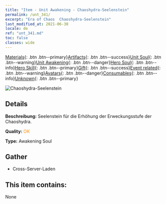```yaml
---
title: "Item - Unit Awakening - Chaoshydra-Seelenstein"
permalink: /unt_341/
excerpt: "Era of Chaos  Chaoshydra-Seelenstein"
last_modified_at: 2021-06-30
locale: de
ref: "unt_341.md"
toc: false
classes: wide
---
```

 [Materials](/ItemsDE/){: .btn .btn--primary}[Artifacts](/ItemsDE/Artifacts/){: .btn .btn--success}[Unit Soul](/ItemsDE/UnitSoul/){: .btn .btn--warning}[Unit Awakening](/ItemsDE/UnitAwakening/){: .btn .btn--danger}[Hero Soul](/ItemsDE/HeroSoul/){: .btn .btn--info}[Hero Skill](/ItemsDE/HeroSkill/){: .btn .btn--primary}[Gift](/ItemsDE/Gift/){: .btn .btn--success}[Event related](/ItemsDE/Events/){: .btn .btn--warning}[Avatars](/ItemsDE/Avatars/){: .btn .btn--danger}[Consumables](/ItemsDE/Consumables/){: .btn .btn--info}[Unknown](/ItemsDE/Unknown/){: .btn .btn--primary}

 ![Chaoshydra-Seelenstein](/images/u/tia_duotoulong.jpg)

## Details
 **Beschreibung:** Seelenstein für die Erhöhung der Erweckungsstufe der Chaoshydra.

 **Quality:** <span style="color: #FF8C00">OK</span>

 **Type:** Awakening Soul

## Gather

*    Cross-Server-Laden 

## This item contains:

  None

